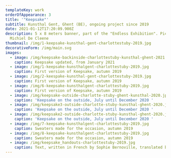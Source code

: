 ```yaml
---
templateKey: work
orderOfAppearance: 3
title: '"Keepsake"'
subtitle: Kunsthal Gent, Ghent (BE), ongoing project since 2019
date: 2021-01-12T17:20:09.900Z
description: 5 x 8 meters banner, part of the "Endless Exhibition". Pictures by
  Michiel De Cleene
thumbnail: /img/1-keepsake-kunsthal-gent-charlottestuby-2019.jpg
decorativeForm: /img/main.svg
images:
  - image: /img/keepsake-backinside-charlottestuby-kunsthal-ghent-2021.jpg
    caption: Keepsake updated, from January 2021
  - image: /img/1-keepsake-kunsthalgent-charlottestuby-2019.jpg
    caption: First version of Keepsake, autumn 2019
  - image: /img/2-keespake-kunsthal-gent-charlottestuby-2019.jpg
    caption: First version of Keepsake, autumn 2019
  - image: /img/6-keepsake-kunsthalgent-charlottestuby-2019.jpg
    caption: First version of Keepsake, autumn 2019
  - image: /img/keepsake-outside-charlotte-stuby-ghent-kunsthal-2020.jpg
    caption: 'Keepsake on the outside, July until December 2020 '
  - image: /img/keepsake3-outside-charlotte-stuby-kunsthal-ghent-2020.jpg
    caption: 'Keepsake on the outside, July until December 2020 '
  - image: /img/keepsake2-outside-charlotte-stuby-kunsthal-ghent-2020.jpg
    caption: 'Keepsake on the outside, July until December 2020 '
  - image: /img/7-keepsake-kunsthalgent-charlottestuby-2019.jpg
    caption: Sweaters made for the occasion, autumn 2019
  - image: /img/8-keepsake-kunsthalgent-charlottestuby-2019.jpg
    caption: Sweaters made for the occasion, autumn 2019
  - image: /img/keepsake_handouts-charlottestuby-2019.jpg
    caption: Text, written in French by Sophie Bernoville, translated by Céline Burnand
---
```

